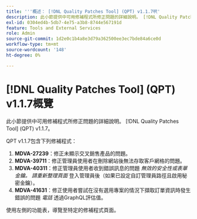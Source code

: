 ```yaml
---
title: '''概述： [!DNL Quality Patches Tool] (QPT) v1.1.7呎'
description: 此小節提供中可用修補程式所修正問題的詳細說明。 [!DNL Quality Patches Tool] (QPT) v1.1.7。
exl-id: 0304ed4b-5db7-4e75-a3b8-8744e567191d
feature: Tools and External Services
role: Admin
source-git-commit: 1d2e0c1b4a8e3d79a362500ee3ec7bde84a6ce0d
workflow-type: tm+mt
source-wordcount: '148'
ht-degree: 0%

---
```


# [!DNL Quality Patches Tool] (QPT) v1.1.7概覽

此小節提供中可用修補程式所修正問題的詳細說明。 [!DNL Quality Patches Tool] (QPT) v1.1.7。

QPT v1.1.7包含下列修補程式：

1. **MDVA-27239**：修正未顯示交叉銷售產品的問題。
1. **MDVA-39711**：修正管理員使用者在刪除網站後無法存取客戶網格的問題。
1. **MDVA-40311**：修正管理員使用者收到錯誤訊息的問題 *無效的安全性或表單金鑰。 請重新整理頁面* 登入管理員後（如果已設定自訂管理員路徑且啟用秘密金鑰）。
1. **MDVA-41631**：修正使用者嘗試在沒有選用專案的情況下擷取訂單資訊時發生錯誤的問題 *電話* 透過GraphQL評估值。


使用左側的功能表，導覽至特定的修補程式頁面。
